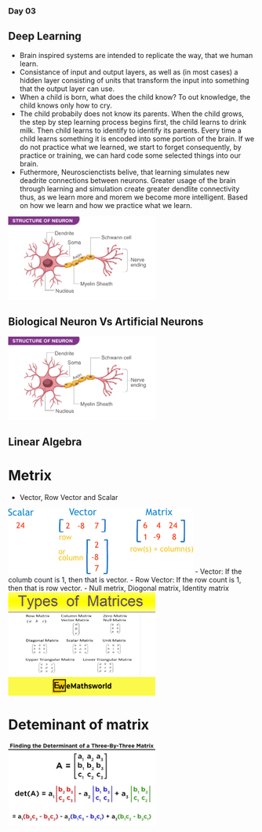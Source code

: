 ### Day 03
## Deep Learning
- Brain inspired systems are intended to replicate the way, that we human learn. 
- Consistance of input and output layers, as well as (in most cases) a hidden layer consisting of units that transform the input into something that the output layer can use.
- When a child is born, what does the child know? To out knowledge, the child knows only how to cry. 
- The child probabily does not know its parents. When the child grows, the step by step learning process begins first, the child learns to drink milk. Then child learns to identify to identify its parents. Every time a child learns something it is encoded into some portion of the brain. If we do not practice what we learned, we start to forget consequently, by practice or training, we can hard code some selected things into our brain. 
- Futhermore, Neuroscienctists belive, that learning simulates new deadrite connections between neurons. Greater usage of the brain through learning and simulation create greater dendlite connectivity thus, as we learn more and morem we become more intelligent. Based on how we learn and how we practice what we learn.

<img src="IMG/STRUCTURE-OF-NEURON.png" alt="STRUCTURE-OF-NEURON" width= 300px>

## Biological Neuron Vs Artificial Neurons

<img src="IMG/STRUCTURE-OF-NEURON.png" alt="Biological-Neuron-versus-Artificial-Neural-Network" width= 300px>

## Linear Algebra
# Metrix
- Vector, Row Vector and Scalar
<img src="IMG/Vector-matrix.png">
- Vector: If the columb count is 1, then that is vector.
- Row Vector: If the row count is 1, then that is row vector.
- Null metrix, Diogonal matrix, Identity matrix
<img src="IMG/Type-of-matrix.jpg" alt="type-of-matrix" width=300px>

# Deteminant of matrix

<img src="IMG/determinand-of-matrix.jpg" alt="determinand-of-matrix" width= 300px>


